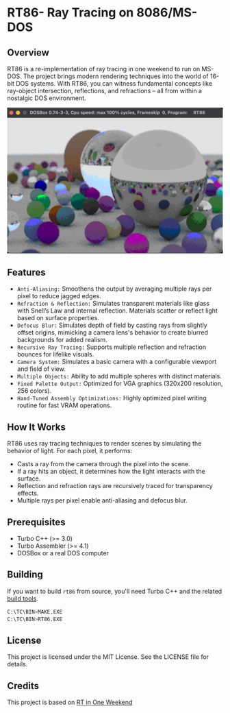 # RT86- Ray Tracing on 8086/MS-DOS
## Overview
RT86 is a re-implementation of ray tracing in one weekend to run on MS-DOS. The project brings modern rendering techniques into the world of 16-bit DOS systems. With RT86, you can witness fundamental concepts like ray-object intersection, reflections, and refractions – all from within a nostalgic DOS environment.

<img src="IMG/rtraced.png" alt="image" width="700" height="auto">

## Features
+ `Anti-Aliasing:` Smoothens the output by averaging multiple rays per pixel to reduce jagged edges.
+ `Refraction & Reflection:` Simulates transparent materials like glass with Snell’s Law and internal reflection. Materials scatter or reflect light based on surface properties.
+ `Defocus Blur:` Simulates depth of field by casting rays from slightly offset origins, mimicking a camera lens's behavior to create blurred backgrounds for added realism.
+ `Recursive Ray Tracing:` Supports multiple reflection and refraction bounces for lifelike visuals.
+ `Camera System:` Simulates a basic camera with a configurable viewport and field of view.
+ `Multiple Objects:` Ability to add multiple spheres with distinct materials.
+ `Fixed Palette Output:` Optimized for VGA graphics (320x200 resolution, 256 colors).
+ `Hand-Tuned Assembly Optimizations:` Highly optimized pixel writing routine for fast VRAM operations.

## How It Works

RT86 uses ray tracing techniques to render scenes by simulating the behavior of light. For each pixel, it performs:
+ Casts a ray from the camera through the pixel into the scene.
+ If a ray hits an object, it determines how the light interacts with the surface.
+ Reflection and refraction rays are recursively traced for transparency effects.
+ Multiple rays per pixel enable anti-aliasing and defocus blur.

## Prerequisites
+ Turbo C++ (>= 3.0)
+ Turbo Assembler (>= 4.1)
+ DOSBox or a real DOS computer

## Building
If you want to build `rt86` from source, you'll need Turbo C++ and the related [build tools](https://github.com/ms0g/breakout/tree/main/TOOLS/tcpp).
```bash
C:\TC\BIN>MAKE.EXE
C:\TC\BIN>RT86.EXE
```
## License

This project is licensed under the MIT License. See the LICENSE file for details.

## Credits
This project is based on [RT in One Weekend](https://raytracing.github.io/books/RayTracingInOneWeekend.html)
